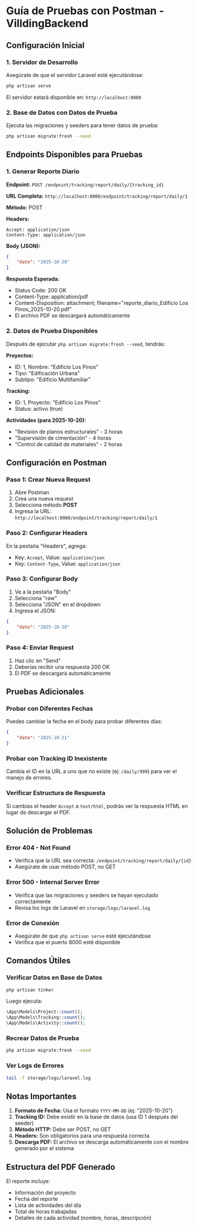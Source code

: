 # Guía de Pruebas con Postman - VilldingBackend

## Configuración Inicial

### 1. Servidor de Desarrollo
Asegúrate de que el servidor Laravel esté ejecutándose:
```bash
php artisan serve
```
El servidor estará disponible en: `http://localhost:8000`

### 2. Base de Datos con Datos de Prueba
Ejecuta las migraciones y seeders para tener datos de prueba:
```bash
php artisan migrate:fresh --seed
```

## Endpoints Disponibles para Pruebas

### 1. Generar Reporte Diario

**Endpoint:** `POST /endpoint/tracking/report/daily/{tracking_id}`

**URL Completa:** `http://localhost:8000/endpoint/tracking/report/daily/1`

**Método:** POST

**Headers:**
```
Accept: application/json
Content-Type: application/json
```

**Body (JSON):**
```json
{
    "date": "2025-10-20"
}
```

**Respuesta Esperada:**
- Status Code: 200 OK
- Content-Type: application/pdf
- Content-Disposition: attachment; filename="reporte_diario_Edificio Los Pinos_2025-10-20.pdf"
- El archivo PDF se descargará automáticamente

### 2. Datos de Prueba Disponibles

Después de ejecutar `php artisan migrate:fresh --seed`, tendrás:

**Proyectos:**
- ID: 1, Nombre: "Edificio Los Pinos"
- Tipo: "Edificación Urbana"
- Subtipo: "Edificio Multifamiliar"

**Tracking:**
- ID: 1, Proyecto: "Edificio Los Pinos"
- Status: activo (true)

**Actividades (para 2025-10-20):**
- "Revisión de planos estructurales" - 3 horas
- "Supervisión de cimentación" - 4 horas  
- "Control de calidad de materiales" - 2 horas

## Configuración en Postman

### Paso 1: Crear Nueva Request
1. Abre Postman
2. Crea una nueva request
3. Selecciona método **POST**
4. Ingresa la URL: `http://localhost:8000/endpoint/tracking/report/daily/1`

### Paso 2: Configurar Headers
En la pestaña "Headers", agrega:
- Key: `Accept`, Value: `application/json`
- Key: `Content-Type`, Value: `application/json`

### Paso 3: Configurar Body
1. Ve a la pestaña "Body"
2. Selecciona "raw"
3. Selecciona "JSON" en el dropdown
4. Ingresa el JSON:
```json
{
    "date": "2025-10-20"
}
```

### Paso 4: Enviar Request
1. Haz clic en "Send"
2. Deberías recibir una respuesta 200 OK
3. El PDF se descargará automáticamente

## Pruebas Adicionales

### Probar con Diferentes Fechas
Puedes cambiar la fecha en el body para probar diferentes días:
```json
{
    "date": "2025-10-21"
}
```

### Probar con Tracking ID Inexistente
Cambia el ID en la URL a uno que no existe (ej: `/daily/999`) para ver el manejo de errores.

### Verificar Estructura de Respuesta
Si cambias el header `Accept` a `text/html`, podrás ver la respuesta HTML en lugar de descargar el PDF.

## Solución de Problemas

### Error 404 - Not Found
- Verifica que la URL sea correcta: `/endpoint/tracking/report/daily/{id}`
- Asegúrate de usar método POST, no GET

### Error 500 - Internal Server Error
- Verifica que las migraciones y seeders se hayan ejecutado correctamente
- Revisa los logs de Laravel en `storage/logs/laravel.log`

### Error de Conexión
- Asegúrate de que `php artisan serve` esté ejecutándose
- Verifica que el puerto 8000 esté disponible

## Comandos Útiles

### Verificar Datos en Base de Datos
```bash
php artisan tinker
```
Luego ejecuta:
```php
\App\Models\Project::count();
\App\Models\Tracking::count();
\App\Models\Activity::count();
```

### Recrear Datos de Prueba
```bash
php artisan migrate:fresh --seed
```

### Ver Logs de Errores
```bash
tail -f storage/logs/laravel.log
```

## Notas Importantes

1. **Formato de Fecha:** Usa el formato `YYYY-MM-DD` (ej: "2025-10-20")
2. **Tracking ID:** Debe existir en la base de datos (usa ID 1 después del seeder)
3. **Método HTTP:** Debe ser POST, no GET
4. **Headers:** Son obligatorios para una respuesta correcta
5. **Descarga PDF:** El archivo se descarga automáticamente con el nombre generado por el sistema

## Estructura del PDF Generado

El reporte incluye:
- Información del proyecto
- Fecha del reporte
- Lista de actividades del día
- Total de horas trabajadas
- Detalles de cada actividad (nombre, horas, descripción)